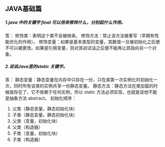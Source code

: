 
## JAVA基础篇
##### 1.java 中的关键字 final 可以用来修饰什么，分别起什么作用。<br>
答：
修饰类：表明这个类不会被继承。
修饰方法：禁止该方法被重写（早期有性能优化的作用）。
修饰变量：如果是基本类型的变量，其数值一旦被初始化之后便不可以被更改。如果是引用变量，则对其初试话之后便不能再让其指向另一个对象。
       
       
##### 2.说说Java里的static 关键字。<br>
答：
静态变量：静态变量在内存中只存在一份，只在类第一次实例化时初始化一次，同时所有该类的实例共享一份静态变量。
静态方法：静态方法在类加载的时候就存在了，它不依赖于任何实例，所以 static 方法必须实现，也就是说他不能是抽象方法 abstract。
初始化顺序：
1. 父类（静态变量，静态初始化块）
2. 子类（静态变量，静态初始化块）
3. 父类（变量，初始化块）
4. 父类（构造器）
5. 子类（变量，初始化块）
6. 子类（构造器）
